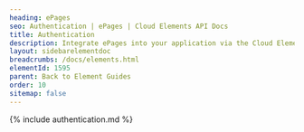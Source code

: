 ```yaml
---
heading: ePages
seo: Authentication | ePages | Cloud Elements API Docs
title: Authentication
description: Integrate ePages into your application via the Cloud Elements APIs.
layout: sidebarelementdoc
breadcrumbs: /docs/elements.html
elementId: 1595
parent: Back to Element Guides
order: 10
sitemap: false
---
```


{% include authentication.md %}
